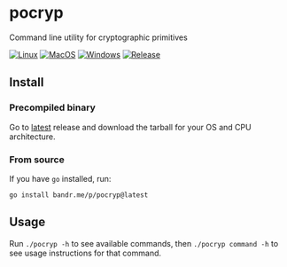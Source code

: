 # pocryp
Command line utility for cryptographic primitives

[![Linux](https://github.com/aburdulescu/pocryp/actions/workflows/linux.yml/badge.svg)](https://github.com/aburdulescu/pocryp/actions/workflows/linux.yml)
[![MacOS](https://github.com/aburdulescu/pocryp/actions/workflows/macos.yml/badge.svg)](https://github.com/aburdulescu/pocryp/actions/workflows/macos.yml)
[![Windows](https://github.com/aburdulescu/pocryp/actions/workflows/windows.yml/badge.svg)](https://github.com/aburdulescu/pocryp/actions/workflows/windows.yml)
[![Release](https://github.com/aburdulescu/pocryp/actions/workflows/release.yml/badge.svg)](https://github.com/aburdulescu/pocryp/actions/workflows/release.yml)

## Install

### Precompiled binary

Go to [latest](https://github.com/aburdulescu/pocryp/releases/latest)
release and download the tarball for your OS and CPU architecture.

### From source

If you have `go` installed, run:

```
go install bandr.me/p/pocryp@latest
```

## Usage

Run `./pocryp -h` to see available commands,
then `./pocryp command -h` to see usage instructions for that command.
